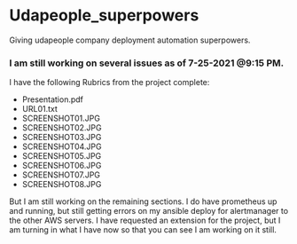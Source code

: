 # Udapeople_superpowers
Giving udapeople company deployment automation superpowers.

### I am still working on several issues as of 7-25-2021 @9:15 PM.
I have the following Rubrics from the project complete:
* Presentation.pdf
* URL01.txt
* SCREENSHOT01.JPG
* SCREENSHOT02.JPG
* SCREENSHOT03.JPG
* SCREENSHOT04.JPG
* SCREENSHOT05.JPG
* SCREENSHOT06.JPG
* SCREENSHOT07.JPG
* SCREENSHOT08.JPG

But I am still working on the remaining sections.
I do have prometheus up and running, but still getting errors on my ansible deploy for alertmanager to the other AWS servers.
I have requested an extension for the project, but I am turning in what I have now so that you can see I am working on it still.


